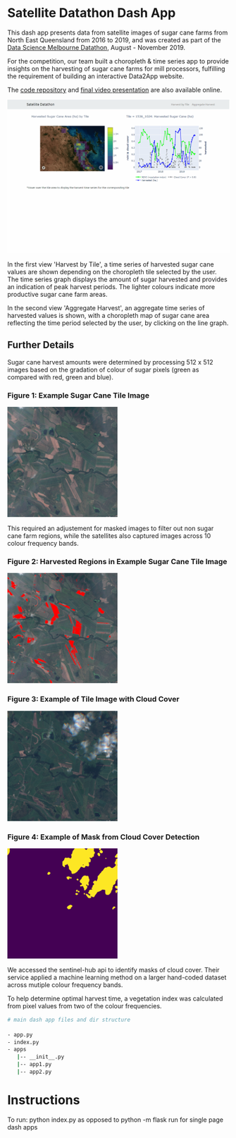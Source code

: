 # Satellite Datathon Dash App

This dash app presents data from satellite images of sugar cane farms from North East Queensland from 2016 to 2019, and was created as part of the [Data Science Melbourne Datathon](https://medium.com/satellite-intelligence), August - November 2019. 

For the competition, our team built a choropleth & time series app to provide insights on the harvesting of sugar cane farms for mill processors, fulfilling the requirement of building an interactive Data2App website.

The [code repository](https://github.com/satellite-datathon/sdthon) and [final video presentation](https://drive.google.com/file/d/1HKftlyNhEO_gQUNMjIgwD9MlNCGQCs6K/view) are also available online.

![dash app demo](./images/satellite_dashboard_demo.gif)

In the first view 'Harvest by Tile', a time series of harvested sugar cane values are shown depending on the choropleth tile selected by the user. The time series graph displays the amount of sugar harvested and provides an indication of peak harvest periods. The lighter colours indicate more productive sugar cane farm areas.

In the second view 'Aggregate Harvest', an aggregate time series of harvested values is shown, with a choropleth map of sugar cane area reflecting the time period selected by the user, by clicking on the line graph.

## Further Details

Sugar cane harvest amounts were determined by processing 512 x 512 images based on the gradation of colour of sugar pixels (green as compared with red, green and blue).

### Figure 1: Example Sugar Cane Tile Image 

<img src=./images/7680-10240-TCI-2016-12-22.png width="250" height="250">

This required an adjustement for masked images to filter out non sugar cane farm regions, while the satellites also captured images across 10 colour frequency bands. 

### Figure 2: Harvested Regions in Example Sugar Cane Tile Image 
<img src=./images/2016-12-22.png width="250" height="250">

### Figure 3: Example of Tile Image with Cloud Cover
<img src=./images/7680-10240-TCI-2017-05-31.png width="250" height="250">

### Figure 4: Example of Mask from Cloud Cover Detection
<img src=./images/7680-10240-mask-2017-05-31.png width="250" height="250">


We accessed the sentinel-hub api to identify masks of cloud cover. Their service applied a machine learning method on a larger hand-coded dataset across mutiple colour frequency bands. 

To help determine optimal harvest time, a vegetation index was calculated from pixel values from two of the colour frequencies. 

```bash 
# main dash app files and dir structure

- app.py
- index.py
- apps
   |-- __init__.py
   |-- app1.py
   |-- app2.py

```

# Instructions

To run: python index.py as opposed to python -m flask run for single page dash apps 
